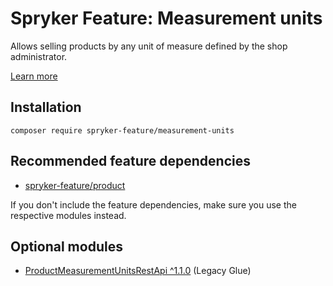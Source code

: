 # Spryker Feature: Measurement units

Allows selling products by any unit of measure defined by the shop administrator.

[Learn more](https://docs.spryker.com/docs/pbc/all/product-information-management/202307.0/base-shop/feature-overviews/measurement-units-feature-overview.html)

## Installation

```
composer require spryker-feature/measurement-units
```

## Recommended feature dependencies
- [spryker-feature/product](https://github.com/spryker-feature/product)

If you don't include the feature dependencies, make sure you use the respective modules instead.

## Optional modules
- [ProductMeasurementUnitsRestApi ^1.1.0](https://github.com/spryker/product-measurement-units-rest-api) (Legacy Glue)

